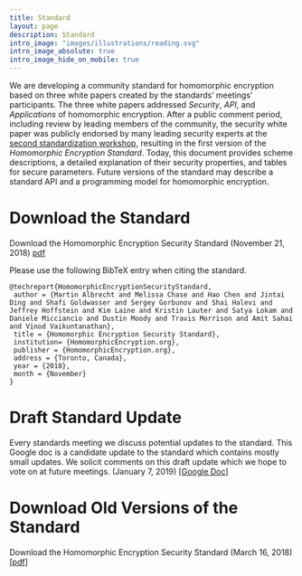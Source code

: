 ```yaml
---
title: Standard
layout: page
description: Standard
intro_image: "images/illustrations/reading.svg"
intro_image_absolute: true
intro_image_hide_on_mobile: true
---
```


We are developing a community standard for homomorphic encryption based on three white papers created by the standards’ meetings’ participants. 
The three white papers addressed *Security*, *API*, and *Applications* of homomorphic encryption. 
After a public comment period, including review by leading members of the community, the security white paper was publicly endorsed by many leading security experts at the [second standardization workshop](https://projects.csail.mit.edu/HEWorkshop/index.html), 
resulting in the first version of the *Homomorphic Encryption Standard*. 
Today, this document provides scheme descriptions, a detailed explanation of their security properties, and tables for secure parameters. 
Future versions of the standard may describe a standard API and a programming model for homomorphic encryption.

# Download the Standard
Download the Homomorphic Encryption Security Standard (November 21, 2018) [pdf](https://github.com/HomomorphicEncryption/homomorphicencryption.github.io/raw/main/assets/HomomorphicEncryptionStandardv1.1.pdf)

Please use the following BibTeX entry when citing the standard.

```
@techreport{HomomorphicEncryptionSecurityStandard,
 author = {Martin Albrecht and Melissa Chase and Hao Chen and Jintai Ding and Shafi Goldwasser and Sergey Gorbunov and Shai Halevi and Jeffrey Hoffstein and Kim Laine and Kristin Lauter and Satya Lokam and Daniele Micciancio and Dustin Moody and Travis Morrison and Amit Sahai and Vinod Vaikuntanathan},
 title = {Homomorphic Encryption Security Standard},
 institution= {HomomorphicEncryption.org},
 publisher = {HomomorphicEncryption.org},
 address = {Toronto, Canada},
 year = {2018},
 month = {November}
}
```

# Draft Standard Update
Every standards meeting we discuss potential updates to the standard.
This Google doc is a candidate update to the standard which contains mostly small updates.
We solicit comments on this draft update which we hope to vote on at future meetings. (January 7, 2019) [[Google Doc](https://docs.google.com/document/d/106W-tFEbChJQfbqEE7PnIVqEBPzYD_pqrMn55UKDCOc/)]

# Download Old Versions of the Standard
Download the Homomorphic Encryption Security Standard (March 16, 2018) [[pdf](/assets/HomomorphicEncryptionStandard2018.pdf)]
